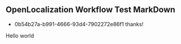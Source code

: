 ## OpenLocalization Workflow Test MarkDown
* 0b54b27a-b991-4666-93d4-7902272e86f1 
thanks!

Hello world